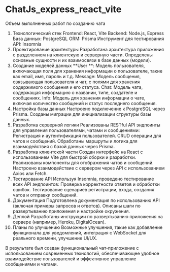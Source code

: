 # ChatJs_express_react_vite
Объем выполненных работ по созданию чата
1. Технологический стек
Frontend: React, Vite
Backend: Node.js, Express
База данных: PostgreSQL
ORM: Prisma
Инструмент для тестирования API: Insomnia
2. Проектирование архитектуры
Разработана архитектура приложения с разделением на клиентскую и серверную части.
Определены основные сущности и их взаимосвязи в базе данных (модели).
3. Создание моделей данных
**User **: Модель пользователя, включающая поля для хранения информации о пользователе, такие как email, имя, пароль и т.д.
Message: Модель сообщения, связывающая пользователя и чат, с полями для хранения содержимого сообщения и его статуса.
Chat: Модель чата, содержащая информацию о названии, типе, создателе и сообщениях.
Info: Модель для хранения информации о чате, включая количество сообщений и статус последнего сообщения.
4. Настройка базы данных
Настроено подключение к PostgreSQL через Prisma.
Созданы миграции для инициализации структуры базы данных.
5. Разработка серверной логики
Реализованы RESTful API эндпоинты для управления пользователями, чатами и сообщениями:
Регистрация и аутентификация пользователей.
CRUD операции для чатов и сообщений.
Обработаны маршруты и логика для взаимодействия с базой данных через Prisma.
6. Разработка клиентской части
Создан интерфейс на React с использованием Vite для быстрой сборки и разработки.
Реализованы компоненты для отображения чатов и сообщений.
Настроено взаимодействие с сервером через API с использованием Axios или Fetch.
7. Тестирование API
Используя Insomnia, проведено тестирование всех API эндпоинтов:
Проверка корректности ответов и обработки ошибок.
Тестирование сценариев регистрации, входа, создания чатов и отправки сообщений.
8. Документация
Подготовлена документация по использованию API (включая примеры запросов и ответов).
Описаны шаги по развертыванию приложения и настройке окружения.
9. Деплой
Разработаны инструкции по развертыванию приложения на сервере (например, Heroku, DigitalOcean).
10. Планы по улучшению
Возможные улучшения, такие как добавление функционала для уведомлений, интеграция с WebSocket для реального времени, улучшение UI/UX.

В результате  был создан функциональный чат-приложение с использованием современных технологий, обеспечивающее удобное взаимодействие пользователей и эффективное управление сообщениями и чатами.
